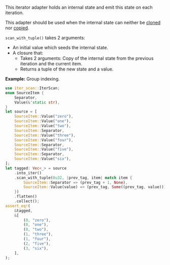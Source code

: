 This iterator adapter holds an internal state and emit this state on each iteration.

This adapter should be used when the internal state can neither be [cloned](Clone) nor [copied](Copy).

`scan_with_tuple()` takes 2 arguments:
* An initial value which seeds the internal state.
* A closure that:
  - Takes 2 arguments: Copy of the internal state from the previous iteration and the current item.
  - Returns a tuple of the new state and a value.

**Example:** Group indexing.

```rust
use iter_scan::IterScan;
enum SourceItem {
    Separator,
    Value(&'static str),
}
let source = [
    SourceItem::Value("zero"),
    SourceItem::Value("one"),
    SourceItem::Value("two"),
    SourceItem::Separator,
    SourceItem::Value("three"),
    SourceItem::Value("four"),
    SourceItem::Separator,
    SourceItem::Value("five"),
    SourceItem::Separator,
    SourceItem::Value("six"),
];
let tagged: Vec<_> = source
    .into_iter()
    .scan_with_tuple(0u32, |prev_tag, item| match item {
        SourceItem::Separator => (prev_tag + 1, None),
        SourceItem::Value(value) => (prev_tag, Some((prev_tag, value))),
    })
    .flatten()
    .collect();
assert_eq!(
    &tagged,
    &[
        (0, "zero"),
        (0, "one"),
        (0, "two"),
        (1, "three"),
        (1, "four"),
        (2, "five"),
        (3, "six"),
    ],
);
```
